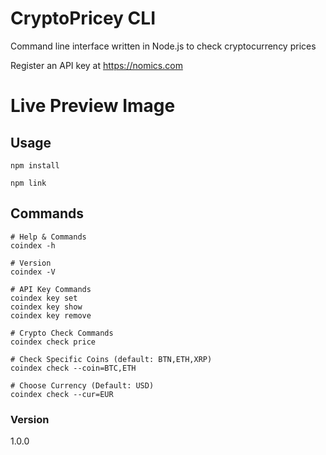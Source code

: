 # CryptoPricey CLI

Command line interface written in Node.js to check cryptocurrency prices

Register an API key at https://nomics.com

# Live Preview Image

[](/images/preview.gif)

## Usage

```
npm install

npm link
```

## Commands

```
# Help & Commands
coindex -h

# Version
coindex -V

# API Key Commands
coindex key set
coindex key show
coindex key remove

# Crypto Check Commands
coindex check price

# Check Specific Coins (default: BTN,ETH,XRP)
coindex check --coin=BTC,ETH

# Choose Currency (Default: USD)
coindex check --cur=EUR
```

### Version

1.0.0
